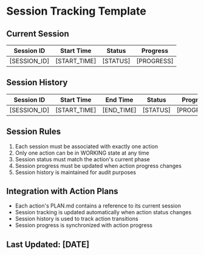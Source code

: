 # Session Tracking Template

## Current Session

| Session ID | Start Time | Status | Progress |
|------------|------------|--------|----------|
| [SESSION_ID] | [START_TIME] | [STATUS] | [PROGRESS] |

## Session History

| Session ID | Start Time | End Time | Status | Progress | Notes |
|------------|------------|----------|--------|----------|-------|
| [SESSION_ID] | [START_TIME] | [END_TIME] | [STATUS] | [PROGRESS] | [NOTES] |

## Session Rules

1. Each session must be associated with exactly one action
2. Only one action can be in WORKING state at any time
3. Session status must match the action's current phase
4. Session progress must be updated when action progress changes
5. Session history is maintained for audit purposes

## Integration with Action Plans

- Each action's PLAN.md contains a reference to its current session
- Session tracking is updated automatically when action status changes
- Session history is used to track action transitions
- Session progress is synchronized with action progress

## Last Updated: [DATE]
